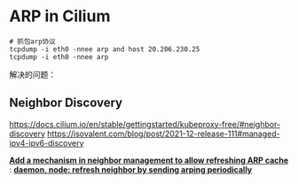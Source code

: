 
# ARP in Cilium
```shell
# 抓包arp协议
tcpdump -i eth0 -nnee arp and host 20.206.230.25
tcpdump -i eth0 -nnee arp
```
解决的问题：


## Neighbor Discovery
https://docs.cilium.io/en/stable/gettingstarted/kubeproxy-free/#neighbor-discovery
https://isovalent.com/blog/post/2021-12-release-111#managed-ipv4-ipv6-discovery

**[Add a mechanism in neighbor management to allow refreshing ARP cache](https://github.com/cilium/cilium/issues/14322)** :
**[daemon, node: refresh neighbor by sending arping periodically](https://github.com/cilium/cilium/pull/14498)**



